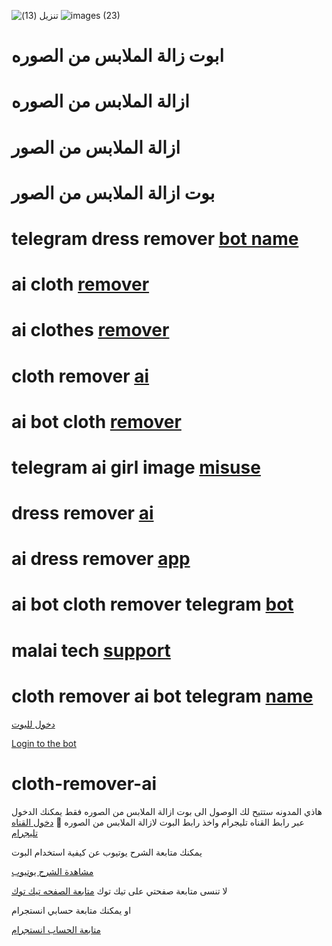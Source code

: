 ![تنزيل (13)](https://github.com/Ali775624/cloth-remover-ai/assets/115638470/f4d8dbec-234b-4759-9a2c-2e9e6a2aa5ab)
![images (23)](https://github.com/Ali775624/cloth-remover-ai/assets/115638470/2b5ae728-2789-45e3-b901-681da38217d1)
# ابوت زالة الملابس من الصوره
# ازالة الملابس من الصوره
# ازالة الملابس من الصور 
# بوت ازالة الملابس من الصور
# telegram dress remover [bot name](https://t.me/Driving_uncle_personally)
# ai cloth [remover](https://t.me/Driving_uncle_personally)
# ai clothes [remover](https://t.me/Driving_uncle_personally)
# cloth remover [ai](https://t.me/Driving_uncle_personally)
# ai bot cloth [remover](https://t.me/Driving_uncle_personally)
# telegram ai girl image [misuse](https://t.me/Driving_uncle_personally)
# dress remover [ai](https://t.me/Driving_uncle_personally)
# ai dress remover [app](https://t.me/Driving_uncle_personally)
# ai bot cloth remover telegram [bot](https://t.me/Driving_uncle_personally)
# malai tech [support](https://t.me/Driving_uncle_personally)
# cloth remover ai bot telegram [name](https://t.me/Driving_uncle_personally)

[دخول للبوت](https://t.me/Driving_uncle_personally)

[Login to the bot](https://t.me/Driving_uncle_personally)

# cloth-remover-ai
هاذي المدونه ستتيح لك الوصول الى بوت ازالة الملابس من الصوره فقط يمكنك الدخول عبر رابط القناه تليجرام واخذ رابط البوت لازالة الملابس من الصوره 🔞
[دخول القناه تليجرام](https://t.me/Driving_uncle_personally)

يمكنك متابعة الشرح يوتيوب عن كيفية استخدام البوت

[مشاهدة الشرح يوتيوب](https://youtu.be/vdBwklElcZo)

لا تنسى متابعة صفحتي على تيك توك
[متابعة الصفحه تيك توك](https://www.tiktok.com/@alloush_alyamanl?_t=8XH4ksw51Ji&_r=1)


او يمكنك متابعة حسابي انستجرام

[متابعة الحساب انستجرام](https://www.instagram.com/aloush_aloush711?r=nametag)

